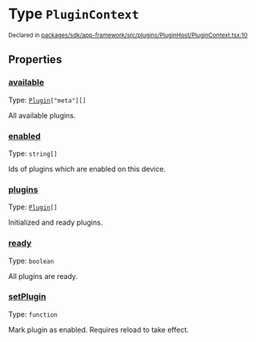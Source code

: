 # Type `PluginContext`
<sub>Declared in [packages/sdk/app-framework/src/plugins/PluginHost/PluginContext.tsx:10](https://github.com/dxos/dxos/blob/516b7546a/packages/sdk/app-framework/src/plugins/PluginHost/PluginContext.tsx#L10)</sub>




## Properties
### [available](https://github.com/dxos/dxos/blob/516b7546a/packages/sdk/app-framework/src/plugins/PluginHost/PluginContext.tsx#L29)
Type: <code>[Plugin](/api/@dxos/app-framework/types/Plugin)["meta"][]</code>

All available plugins.


### [enabled](https://github.com/dxos/dxos/blob/516b7546a/packages/sdk/app-framework/src/plugins/PluginHost/PluginContext.tsx#L19)
Type: <code>string[]</code>

Ids of plugins which are enabled on this device.


### [plugins](https://github.com/dxos/dxos/blob/516b7546a/packages/sdk/app-framework/src/plugins/PluginHost/PluginContext.tsx#L24)
Type: <code>[Plugin](/api/@dxos/app-framework/types/Plugin)[]</code>

Initialized and ready plugins.


### [ready](https://github.com/dxos/dxos/blob/516b7546a/packages/sdk/app-framework/src/plugins/PluginHost/PluginContext.tsx#L14)
Type: <code>boolean</code>

All plugins are ready.


### [setPlugin](https://github.com/dxos/dxos/blob/516b7546a/packages/sdk/app-framework/src/plugins/PluginHost/PluginContext.tsx#L35)
Type: <code>function</code>

Mark plugin as enabled.
Requires reload to take effect.



